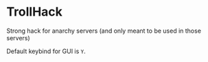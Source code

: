 # TrollHack
Strong hack for anarchy servers (and only meant to be used in those servers)

Default keybind for GUI is `Y`.
